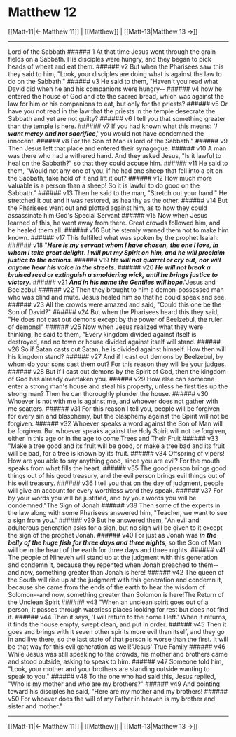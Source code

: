 # Matthew 12

[[Matt-11|← Matthew 11]] | [[Matthew]] | [[Matt-13|Matthew 13 →]]
***

Lord of the Sabbath ###### 1 At that time Jesus went through the grain fields on a Sabbath. His disciples were hungry, and they began to pick heads of wheat and eat them. ###### v2 But when the Pharisees saw this they said to him, "Look, your disciples are doing what is against the law to do on the Sabbath." ###### v3 He said to them, "Haven't you read what David did when he and his companions were hungry-- ###### v4 how he entered the house of God and ate the sacred bread, which was against the law for him or his companions to eat, but only for the priests? ###### v5 Or have you not read in the law that the priests in the temple desecrate the Sabbath and yet are not guilty? ###### v6 I tell you that something greater than the temple is here. ###### v7 If you had known what this means: '**_I want mercy and not sacrifice_**,' you would not have condemned the innocent. ###### v8 For the Son of Man is lord of the Sabbath." ###### v9 Then Jesus left that place and entered their synagogue. ###### v10 A man was there who had a withered hand. And they asked Jesus, "Is it lawful to heal on the Sabbath?" so that they could accuse him. ###### v11 He said to them, "Would not any one of you, if he had one sheep that fell into a pit on the Sabbath, take hold of it and lift it out? ###### v12 How much more valuable is a person than a sheep! So it is lawful to do good on the Sabbath." ###### v13 Then he said to the man, "Stretch out your hand." He stretched it out and it was restored, as healthy as the other. ###### v14 But the Pharisees went out and plotted against him, as to how they could assassinate him.God's Special Servant ###### v15 Now when Jesus learned of this, he went away from there. Great crowds followed him, and he healed them all. ###### v16 But he sternly warned them not to make him known. ###### v17 This fulfilled what was spoken by the prophet Isaiah: ###### v18 "**_Here is_** **_my_ _servant whom I have chosen,_** **_the one I love, in whom I take great delight_**. **_I will put my Spirit on him, and he will proclaim justice to the nations_**. ###### v19 **_He will not quarrel or cry out,_** **_nor will anyone hear his voice in the streets_**. ###### v20 **_He will not break a bruised reed or extinguish a smoldering wick,_** **_until he brings justice to victory_**. ###### v21 **_And in his name the Gentiles_** **_will hope_**."Jesus and Beelzebul ###### v22 Then they brought to him a demon-possessed man who was blind and mute. Jesus healed him so that he could speak and see. ###### v23 All the crowds were amazed and said, "Could this one be the Son of David?" ###### v24 But when the Pharisees heard this they said, "He does not cast out demons except by the power of Beelzebul, the ruler of demons!" ###### v25 Now when Jesus realized what they were thinking, he said to them, "Every kingdom divided against itself is destroyed, and no town or house divided against itself will stand. ###### v26 So if Satan casts out Satan, he is divided against himself. How then will his kingdom stand? ###### v27 And if I cast out demons by Beelzebul, by whom do your sons cast them out? For this reason they will be your judges. ###### v28 But if I cast out demons by the Spirit of God, then the kingdom of God has already overtaken you. ###### v29 How else can someone enter a strong man's house and steal his property, unless he first ties up the strong man? Then he can thoroughly plunder the house. ###### v30 Whoever is not with me is against me, and whoever does not gather with me scatters. ###### v31 For this reason I tell you, people will be forgiven for every sin and blasphemy, but the blasphemy against the Spirit will not be forgiven. ###### v32 Whoever speaks a word against the Son of Man will be forgiven. But whoever speaks against the Holy Spirit will not be forgiven, either in this age or in the age to come.Trees and Their Fruit ###### v33 "Make a tree good and its fruit will be good, or make a tree bad and its fruit will be bad, for a tree is known by its fruit. ###### v34 Offspring of vipers! How are you able to say anything good, since you are evil? For the mouth speaks from what fills the heart. ###### v35 The good person brings good things out of his good treasury, and the evil person brings evil things out of his evil treasury. ###### v36 I tell you that on the day of judgment, people will give an account for every worthless word they speak. ###### v37 For by your words you will be justified, and by your words you will be condemned."The Sign of Jonah ###### v38 Then some of the experts in the law along with some Pharisees answered him, "Teacher, we want to see a sign from you." ###### v39 But he answered them, "An evil and adulterous generation asks for a sign, but no sign will be given to it except the sign of the prophet Jonah. ###### v40 For just as Jonah was **_in_** **_the belly of the huge fish_** **_for three days and three nights_**, so the Son of Man will be in the heart of the earth for three days and three nights. ###### v41 The people of Nineveh will stand up at the judgment with this generation and condemn it, because they repented when Jonah preached to them--and now, something greater than Jonah is here! ###### v42 The queen of the South will rise up at the judgment with this generation and condemn it, because she came from the ends of the earth to hear the wisdom of Solomon--and now, something greater than Solomon is here!The Return of the Unclean Spirit ###### v43 "When an unclean spirit goes out of a person, it passes through waterless places looking for rest but does not find it. ###### v44 Then it says, 'I will return to the home I left.' When it returns, it finds the house empty, swept clean, and put in order. ###### v45 Then it goes and brings with it seven other spirits more evil than itself, and they go in and live there, so the last state of that person is worse than the first. It will be that way for this evil generation as well!"Jesus' True Family ###### v46 While Jesus was still speaking to the crowds, his mother and brothers came and stood outside, asking to speak to him. ###### v47 Someone told him, "Look, your mother and your brothers are standing outside wanting to speak to you." ###### v48 To the one who had said this, Jesus replied, "Who is my mother and who are my brothers?" ###### v49 And pointing toward his disciples he said, "Here are my mother and my brothers! ###### v50 For whoever does the will of my Father in heaven is my brother and sister and mother."

***
[[Matt-11|← Matthew 11]] | [[Matthew]] | [[Matt-13|Matthew 13 →]]
